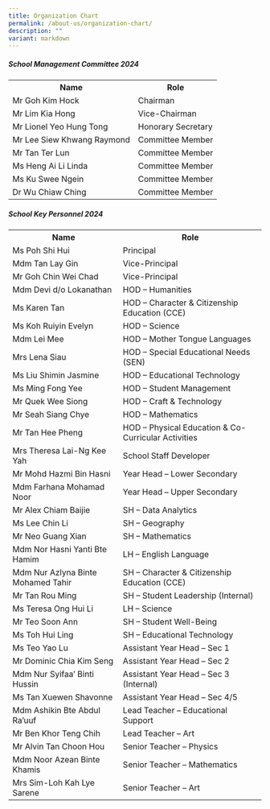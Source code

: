 ```yaml
---
title: Organization Chart
permalink: /about-us/organization-chart/
description: ""
variant: markdown
---
```

##### School Management Committee 2024
<table>
<tbody>
	<tr><th>Name</th><th>Role</th></tr>
<tr>
<td>Mr Goh Kim Hock</td>
<td>Chairman</td>
</tr>
<tr>
<td>Mr Lim Kia Hong</td>
<td>Vice-Chairman</td>
</tr>
<tr>
<td>Mr Lionel Yeo Hung Tong</td>
<td>Honorary Secretary</td>
</tr>
<tr>
<td>Mr Lee Siew Khwang Raymond</td>
<td>Committee Member</td>
</tr>
<tr>
<td>Mr Tan Ter Lun</td>
<td>Committee Member</td>
</tr>
<tr>
<td>Ms Heng Ai Li Linda</td>
<td>Committee Member</td>
</tr>
<tr>
<td>Ms Ku Swee Ngein</td>
<td>Committee Member</td>
</tr>
<tr>
<td>Dr Wu Chiaw Ching</td>
<td>Committee Member</td>
</tr>
</tbody></table>

##### School Key Personnel 2024

<table>
<tbody><tr><th>Name</th><th>Role</th></tr>
<tr>
<td>Ms Poh Shi Hui</td>
<td>Principal</td>
</tr>
<tr>
<td>Mdm Tan Lay Gin</td>
<td>Vice-Principal</td>
</tr>
<tr>
<td>Mr Goh Chin Wei Chad</td>
<td>Vice-Principal</td>
</tr>
<tr>
<td>Mdm Devi d/o Lokanathan</td>
<td>HOD – Humanities</td>
</tr>
<tr>
<td>Ms Karen Tan</td>
<td>HOD – Character &amp; Citizenship Education (CCE)</td>
</tr>
<tr>
<td>Ms Koh Ruiyin Evelyn</td>
<td>HOD – Science</td>
</tr>
<tr>
<td>Mdm Lei Mee</td>
<td>HOD – Mother Tongue Languages</td>
</tr>
<tr>
<td>Mrs Lena Siau</td>
<td>HOD – Special Educational Needs (SEN)</td>
</tr>
<tr>
<td>Ms Liu Shimin Jasmine</td>
<td>HOD – Educational Technology</td>
</tr>
<tr>
<td>Ms Ming Fong Yee</td>
<td>HOD – Student Management</td>
</tr>
<tr>
<td>Mr Quek Wee Siong</td>
<td>HOD – Craft &amp; Technology</td>
</tr>
<tr>
<td>Mr Seah Siang Chye</td>
<td>HOD – Mathematics</td>
</tr>
<tr>
<td>Mr Tan Hee Pheng</td>
<td>HOD – Physical Education &amp; Co-Curricular Activities</td>
</tr>
<tr>
<td>Mrs Theresa Lai-Ng Kee Yah</td>
<td>School Staff Developer</td>
</tr>
<tr>
<td>Mr Mohd Hazmi Bin Hasni</td>
<td>Year Head – Lower Secondary</td>
</tr>
<tr>
<td>Mdm Farhana Mohamad Noor</td>
<td>Year Head – Upper Secondary</td>
</tr>
<tr>
<td>Mr Alex Chiam Baijie</td>
<td>SH – Data Analytics</td>
</tr>
<tr>
<td>Ms Lee Chin Li</td>
<td>SH – Geography</td>
</tr>
<tr>
<td>Mr Neo Guang Xian</td>
<td>SH – Mathematics</td>
</tr>
<tr>
<td>Mdm Nor Hasni Yanti Bte Hamim</td>
<td>LH – English Language </td>
</tr>
<tr>
<td>Mdm Nur Azlyna Binte Mohamed Tahir</td>
<td>SH – Character &amp; Citizenship Education (CCE)</td>
</tr>
<tr>
<td>Mr Tan Rou Ming</td>
<td>SH – Student Leadership (Internal)</td>
</tr>
<tr>
<td>Ms Teresa Ong Hui Li</td>
<td>LH – Science</td>
</tr>
<tr>
<td>Mr Teo Soon Ann</td>
<td>SH – Student Well-Being</td>
</tr>
<tr>
<td>Ms Toh Hui Ling</td>
<td>SH – Educational Technology</td>
</tr>
<tr>
<td>Ms Teo Yao Lu</td>
<td>Assistant Year Head – Sec 1</td>
</tr>
<tr>
<td>Mr Dominic Chia Kim Seng</td>
<td>Assistant Year Head – Sec 2</td>
</tr>
<tr>
<td>Mdm Nur Syifaa’ Binti Hussin</td>
<td>Assistant Year Head – Sec 3 (Internal)</td>
</tr>
<tr>
<td>Ms Tan Xuewen Shavonne</td>
<td>Assistant Year Head – Sec 4/5</td>
</tr>
<tr>
<td>Mdm Ashikin Bte Abdul Ra’uuf</td>
<td>Lead Teacher – Educational Support</td>
</tr>
<tr>
<td>Mr Ben Khor Teng Chih</td>
<td>Lead Teacher – Art</td>
</tr>
<tr>
<td>Mr Alvin Tan Choon Hou</td>
<td>Senior Teacher – Physics</td>
</tr>
<tr>
<td>Mdm Noor Azean Binte Khamis</td>
<td>Senior Teacher – Mathematics</td>
</tr>
<tr>
<td>Mrs Sim-Loh Kah Lye Sarene</td>
<td>Senior Teacher – Art</td>
</tr>
</tbody></table>